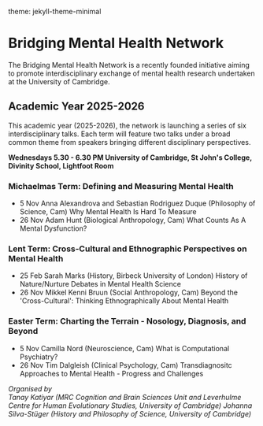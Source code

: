 theme: jekyll-theme-minimal

# Bridging Mental Health Network
The Bridging Mental Health Network is a recently founded initiative aiming to promote interdisciplinary exchange of mental health research undertaken at the University of Cambridge. 

## Academic Year 2025-2026
This academic year (2025-2026), the network is  launching a series of six interdisciplinary talks. Each term will feature two talks under a broad common theme from speakers bringing different disciplinary perspectives.

**Wednesdays 5.30 - 6.30 PM
University of Cambridge, St John's College, Divinity School, Lightfoot Room**

### Michaelmas Term: Defining and Measuring Mental Health
- 5 Nov   Anna Alexandrova and Sebastian Rodriguez Duque (Philosophy of Science, Cam)    Why Mental Health Is Hard To Measure
- 26 Nov  Adam Hunt (Biological Anthropology, Cam)                                       What Counts As A Mental Dysfunction?

### Lent Term: Cross-Cultural and Ethnographic Perspectives on Mental Health
- 25 Feb   Sarah Marks (History, Birbeck University of London)           History of Nature/Nurture Debates in Mental Health Science
- 26 Nov   Mikkel Kenni Bruun (Social Anthropology, Cam)                 Beyond the 'Cross-Cultural': Thinking Ethnographically About Mental Health

### Easter Term: Charting the Terrain - Nosology, Diagnosis, and Beyond
- 5 Nov   Camilla Nord (Neuroscience, Cam)            What is Computational Psychiatry?
- 26 Nov  Tim Dalgleish (Clinical Psychology, Cam)    Transdiagnositc Approaches to Mental Health - Progress and Challenges

*Organised by  
Tanay Katiyar (MRC Cognition and Brain Sciences Unit and Leverhulme Centre for Human Evolutionary Studies, University of Cambridge)
Johanna Silva-Stüger (History and Philosophy of Science, University of Cambridge)*
